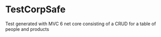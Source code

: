 # TestCorpSafe
 Test generated with MVC 6 net core consisting of a CRUD for a table of people and products
